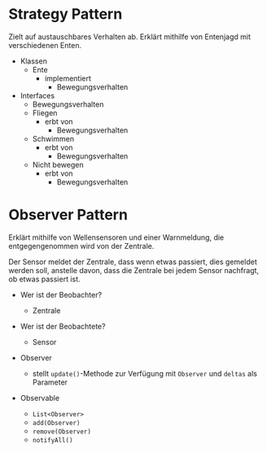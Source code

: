 Strategy Pattern
====

Zielt auf austauschbares Verhalten ab.
Erklärt mithilfe von Entenjagd mit verschiedenen Enten.

- Klassen
    - Ente
        - implementiert
            - Bewegungsverhalten
- Interfaces
    - Bewegungsverhalten
    - Fliegen
        - erbt von
            - Bewegungsverhalten
    - Schwimmen
        - erbt von
            - Bewegungsverhalten
    - Nicht bewegen
        - erbt von
            - Bewegungsverhalten


Observer Pattern
====

Erklärt mithilfe von Wellensensoren und einer Warnmeldung, die entgegengenommen
wird von der Zentrale.

Der Sensor meldet der Zentrale, dass wenn etwas passiert, dies gemeldet werden soll,
anstelle davon, dass die Zentrale bei jedem Sensor nachfragt, ob etwas passiert ist.

- Wer ist der Beobachter?
    - Zentrale
- Wer ist der Beobachtete?
    - Sensor


- Observer
    - stellt ``update()``-Methode zur Verfügung mit ``Observer`` und ``deltas`` als Parameter
- Observable
    - ``List<Observer>``
    - ``add(Observer)``
    - ``remove(Observer)``
    - ``notifyAll()``

